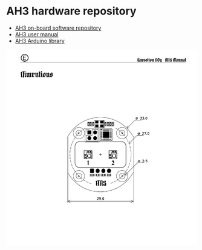 # AH3 hardware repository

- [AH3 on-board software repository](https://github.com/Barsy-Barsevich/AH3-software)
- [AH3 user manual](https://github.com/Barsy-Barsevich/AH3-software/blob/main/docs/AH3_soft_revision_1_manual.pdf)
- [AH3 Arduino library](https://github.com/Barsy-Barsevich/AH3_Barsotion)

![](./Photoes/pic1.jpg)
